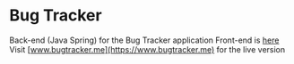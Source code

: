 # Bug Tracker
Back-end (Java Spring) for the Bug Tracker application
Front-end is [here](https://github.com/yuriyny/angular-bug-tracker)<br/>
Visit [www.bugtracker.me](https://www.bugtracker.me) for the live version
